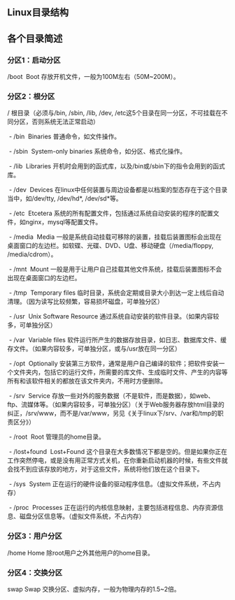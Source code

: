 ## Linux目录结构

## 各个目录简述

### 分区1：启动分区

/boot  Boot 存放开机文件，一般为100M左右（50M~200M）。



### 分区2：根分区

/ 根目录（必须与/bin, /sbin, /lib, /dev, /etc这5个目录在同一分区，不可挂载在不同分区，否则系统无法正常启动）

 - /bin  Binaries 普通命令，如文件操作。

 - /sbin  System-only binaries 系统命令，如分区、格式化操作。

 - /lib  Libraries 开机时会用到的函式库，以及/bin或/sbin下的指令会用到的函式库。

 - /dev  Devices 在linux中任何装置与周边设备都是以档案的型态存在于这个目录当中，如/dev/tty, /dev/hd*, /dev/sd*等。

 - /etc  Etcetera 系统的所有配置文件，包括通过系统自动安装的程序的配置文件，如nginx，mysql等配置文件。

 - /media  Media 一般是系统自动挂载可移除的装置，挂载后装置图标会出现在桌面窗口的左边栏。如软碟、光碟、DVD、U盘、移动硬盘（/media/floppy, /media/cdrom）。

 - /mnt  Mount 一般是用于让用户自己挂载其他文件系统，挂载后装置图标不会出现在桌面窗口的左边栏。

 - /tmp  Temporary files 临时目录，系统会定期或目录大小到达一定上线后自动清理。（因为读写比较频繁，容易损坏磁盘，可单独分区）


 - /usr  Unix Software Resource 通过系统自动安装的软件目录。（如果内容较多，可单独分区）

 - /var  Variable files 软件运行所产生的数据存放目录，如日志、数据库文件、缓存文件。（如果内容较多，可单独分区，或与/usr放在同一分区）

 - /opt  Optionally 安装第三方软件，通常是用户自己编译的软件；把软件安装一个文件夹内，包括它的运行文件，所需要的库文件、生成临时文件、产生的内容等所有和该软件相关的都放在该文件夹内，不用时方便删除。

 - /srv  Service 存放一些对外的服务数据（不是软件，而是数据），如web、ftp、流媒体等。（如果内容较多，可单独分区）（关于Web服务器存放html目录的纠正，/srv/www，而不是/var/www，另见《关于linux下/srv、/var和/tmp的职责区分》）

 - /root  Root 管理员的home目录。

 - /lost+found  Lost+Found 这个目录在大多数情况下都是空的。但是如果你正在工作突然停电，或是没有用正常方式关机，在你重新启动机器的时候，有些文件就会找不到应该存放的地方，对于这些文件，系统将他们放在这个目录下。

 - /sys  System 正在运行的硬件设备的驱动程序信息。（虚拟文件系统，不占内存）

 - /proc  Processes 正在运行的内核信息映射，主要包括进程信息、内存资源信息、磁盘分区信息等。（虚拟文件系统，不占内存）

### 分区3：用户分区

/home  Home 除root用户之外其他用户的home目录。



### 分区4：交换分区

swap  Swap 交换分区、虚拟内存，一般为物理内存的1.5~2倍。